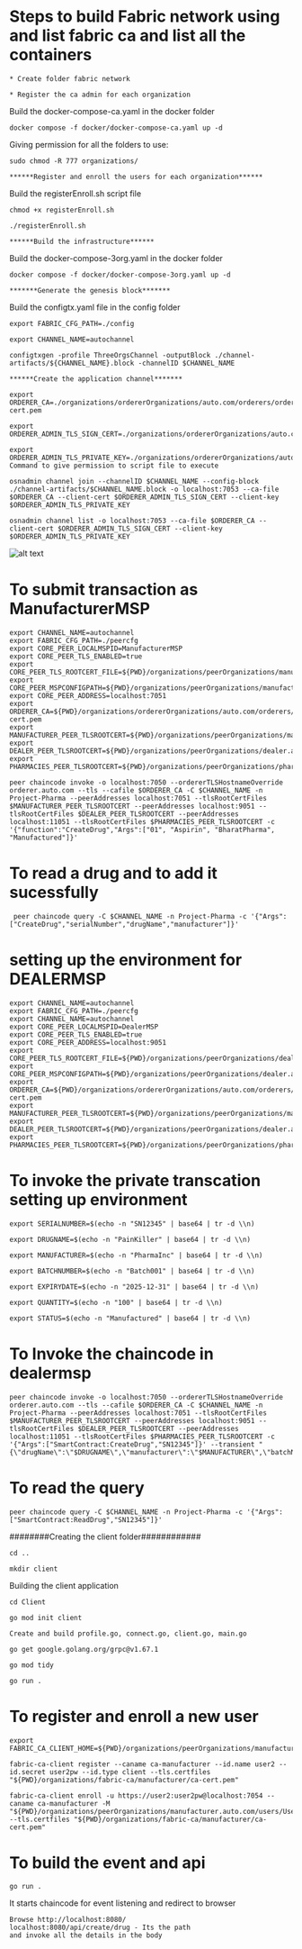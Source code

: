 # Steps to build Fabric network using  and list fabric ca and list all the containers

```
* Create folder fabric network
```
```
* Register the ca admin for each organization
```
Build the docker-compose-ca.yaml in the docker folder
```
docker compose -f docker/docker-compose-ca.yaml up -d
```
Giving permission for all the folders to use:
```
sudo chmod -R 777 organizations/
```
```
******Register and enroll the users for each organization******
```
Build the registerEnroll.sh script file
```
chmod +x registerEnroll.sh

./registerEnroll.sh
```
```
******Build the infrastructure******
```
Build the docker-compose-3org.yaml in the docker folder

```
docker compose -f docker/docker-compose-3org.yaml up -d
```
```
*******Generate the genesis block*******
```
Build the configtx.yaml file in the config folder

```
export FABRIC_CFG_PATH=./config

export CHANNEL_NAME=autochannel
```
```
configtxgen -profile ThreeOrgsChannel -outputBlock ./channel-artifacts/${CHANNEL_NAME}.block -channelID $CHANNEL_NAME
```
```
******Create the application channel*******
```
```
export ORDERER_CA=./organizations/ordererOrganizations/auto.com/orderers/orderer.auto.com/msp/tlscacerts/tlsca.auto.com-cert.pem

export ORDERER_ADMIN_TLS_SIGN_CERT=./organizations/ordererOrganizations/auto.com/orderers/orderer.auto.com/tls/server.crt

export ORDERER_ADMIN_TLS_PRIVATE_KEY=./organizations/ordererOrganizations/auto.com/orderers/orderer.auto.com/tls/server.key
Command to give permission to script file to execute
```
```
osnadmin channel join --channelID $CHANNEL_NAME --config-block ./channel-artifacts/$CHANNEL_NAME.block -o localhost:7053 --ca-file $ORDERER_CA --client-cert $ORDERER_ADMIN_TLS_SIGN_CERT --client-key $ORDERER_ADMIN_TLS_PRIVATE_KEY
```
```
osnadmin channel list -o localhost:7053 --ca-file $ORDERER_CA --client-cert $ORDERER_ADMIN_TLS_SIGN_CERT --client-key $ORDERER_ADMIN_TLS_PRIVATE_KEY
```
![alt text](<Screenshot from 2024-12-09 18-05-32.png>)

# To submit transaction as ManufacturerMSP

```
export CHANNEL_NAME=autochannel
export FABRIC_CFG_PATH=./peercfg
export CORE_PEER_LOCALMSPID=ManufacturerMSP
export CORE_PEER_TLS_ENABLED=true
export CORE_PEER_TLS_ROOTCERT_FILE=${PWD}/organizations/peerOrganizations/manufacturer.auto.com/peers/peer0.manufacturer.auto.com/tls/ca.crt
export CORE_PEER_MSPCONFIGPATH=${PWD}/organizations/peerOrganizations/manufacturer.auto.com/users/Admin@manufacturer.auto.com/msp
export CORE_PEER_ADDRESS=localhost:7051
export ORDERER_CA=${PWD}/organizations/ordererOrganizations/auto.com/orderers/orderer.auto.com/msp/tlscacerts/tlsca.auto.com-cert.pem
export MANUFACTURER_PEER_TLSROOTCERT=${PWD}/organizations/peerOrganizations/manufacturer.auto.com/peers/peer0.manufacturer.auto.com/tls/ca.crt
export DEALER_PEER_TLSROOTCERT=${PWD}/organizations/peerOrganizations/dealer.auto.com/peers/peer0.dealer.auto.com/tls/ca.crt
export PHARMACIES_PEER_TLSROOTCERT=${PWD}/organizations/peerOrganizations/pharmacies.auto.com/peers/peer0.pharmacies.auto.com/tls/ca.crt

```

```
peer chaincode invoke -o localhost:7050 --ordererTLSHostnameOverride orderer.auto.com --tls --cafile $ORDERER_CA -C $CHANNEL_NAME -n Project-Pharma --peerAddresses localhost:7051 --tlsRootCertFiles $MANUFACTURER_PEER_TLSROOTCERT --peerAddresses localhost:9051 --tlsRootCertFiles $DEALER_PEER_TLSROOTCERT --peerAddresses localhost:11051 --tlsRootCertFiles $PHARMACIES_PEER_TLSROOTCERT -c '{"function":"CreateDrug","Args":["01", "Aspirin", "BharatPharma", "Manufactured"]}'
```
# To read a drug and to add it sucessfully
```
 peer chaincode query -C $CHANNEL_NAME -n Project-Pharma -c '{"Args":["CreateDrug","serialNumber","drugName","manufacturer"]}'
 ```

 # setting up the environment for DEALERMSP
 ```
export CHANNEL_NAME=autochannel
export FABRIC_CFG_PATH=./peercfg
export CHANNEL_NAME=autochannel 
export CORE_PEER_LOCALMSPID=DealerMSP 
export CORE_PEER_TLS_ENABLED=true
export CORE_PEER_ADDRESS=localhost:9051 
export CORE_PEER_TLS_ROOTCERT_FILE=${PWD}/organizations/peerOrganizations/dealer.auto.com/peers/peer0.dealer.auto.com/tls/ca.crt
export CORE_PEER_MSPCONFIGPATH=${PWD}/organizations/peerOrganizations/dealer.auto.com/users/Admin@dealer.auto.com/msp
export ORDERER_CA=${PWD}/organizations/ordererOrganizations/auto.com/orderers/orderer.auto.com/msp/tlscacerts/tlsca.auto.com-cert.pem
export MANUFACTURER_PEER_TLSROOTCERT=${PWD}/organizations/peerOrganizations/manufacturer.auto.com/peers/peer0.manufacturer.auto.com/tls/ca.crt
export DEALER_PEER_TLSROOTCERT=${PWD}/organizations/peerOrganizations/dealer.auto.com/peers/peer0.dealer.auto.com/tls/ca.crt
export PHARMACIES_PEER_TLSROOTCERT=${PWD}/organizations/peerOrganizations/pharmacies.auto.com/peers/peer0.pharmacies.auto.com/tls/ca.crt

 ```
 # To invoke the private transcation setting up environment 
```
export SERIALNUMBER=$(echo -n "SN12345" | base64 | tr -d \\n)

export DRUGNAME=$(echo -n "PainKiller" | base64 | tr -d \\n)

export MANUFACTURER=$(echo -n "PharmaInc" | base64 | tr -d \\n)

export BATCHNUMBER=$(echo -n "Batch001" | base64 | tr -d \\n)

export EXPIRYDATE=$(echo -n "2025-12-31" | base64 | tr -d \\n)

export QUANTITY=$(echo -n "100" | base64 | tr -d \\n)

export STATUS=$(echo -n "Manufactured" | base64 | tr -d \\n)
```
# To Invoke the chaincode in dealermsp
```
peer chaincode invoke -o localhost:7050 --ordererTLSHostnameOverride orderer.auto.com --tls --cafile $ORDERER_CA -C $CHANNEL_NAME -n Project-Pharma --peerAddresses localhost:7051 --tlsRootCertFiles $MANUFACTURER_PEER_TLSROOTCERT --peerAddresses localhost:9051 --tlsRootCertFiles $DEALER_PEER_TLSROOTCERT --peerAddresses localhost:11051 --tlsRootCertFiles $PHARMACIES_PEER_TLSROOTCERT -c '{"Args":["SmartContract:CreateDrug","SN12345"]}' --transient "{\"drugName\":\"$DRUGNAME\",\"manufacturer\":\"$MANUFACTURER\",\"batchNumber\":\"$BATCHNUMBER\",\"expiryDate\":\"$EXPIRYDATE\",\"quantity\":\"$QUANTITY\",\"status\":\"$STATUS\"}"

```
# To read the query
```
peer chaincode query -C $CHANNEL_NAME -n Project-Pharma -c '{"Args":["SmartContract:ReadDrug","SN12345"]}'
```

 ########Creating the client folder############

 ```
 cd ..

 mkdir client
 ```

 Building the client application

 ```
 cd Client

go mod init client

Create and build profile.go, connect.go, client.go, main.go

go get google.golang.org/grpc@v1.67.1

go mod tidy

go run .
```
# To register and enroll a new user 
```
export FABRIC_CA_CLIENT_HOME=${PWD}/organizations/peerOrganizations/manufacturer.auto.com/

fabric-ca-client register --caname ca-manufacturer --id.name user2 --id.secret user2pw --id.type client --tls.certfiles "${PWD}/organizations/fabric-ca/manufacturer/ca-cert.pem"

fabric-ca-client enroll -u https://user2:user2pw@localhost:7054 --caname ca-manufacturer -M "${PWD}/organizations/peerOrganizations/manufacturer.auto.com/users/User2@manufacturer.auto.com/msp" --tls.certfiles "${PWD}/organizations/fabric-ca/manufacturer/ca-cert.pem"  
```
# To build the event and api
```
go run .
```
It starts chaincode for event listening and redirect to browser
```
Browse http://localhost:8080/
localhost:8080/api/create/drug - Its the path
and invoke all the details in the body
```




